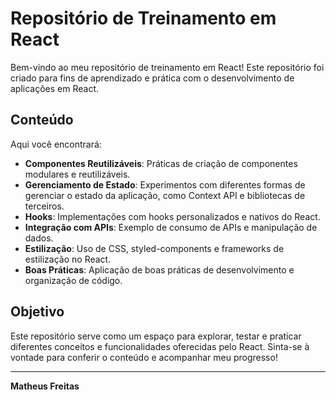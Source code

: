 # Repositório de Treinamento em React

Bem-vindo ao meu repositório de treinamento em React! Este repositório foi criado para fins de aprendizado e prática com o desenvolvimento de aplicações em React.

## Conteúdo

Aqui você encontrará:

- **Componentes Reutilizáveis**: Práticas de criação de componentes modulares e reutilizáveis.
- **Gerenciamento de Estado**: Experimentos com diferentes formas de gerenciar o estado da aplicação, como Context API e bibliotecas de terceiros.
- **Hooks**: Implementações com hooks personalizados e nativos do React.
- **Integração com APIs**: Exemplo de consumo de APIs e manipulação de dados.
- **Estilização**: Uso de CSS, styled-components e frameworks de estilização no React.
- **Boas Práticas**: Aplicação de boas práticas de desenvolvimento e organização de código.

## Objetivo

Este repositório serve como um espaço para explorar, testar e praticar diferentes conceitos e funcionalidades oferecidas pelo React. Sinta-se à vontade para conferir o conteúdo e acompanhar meu progresso!

---

**Matheus Freitas**
